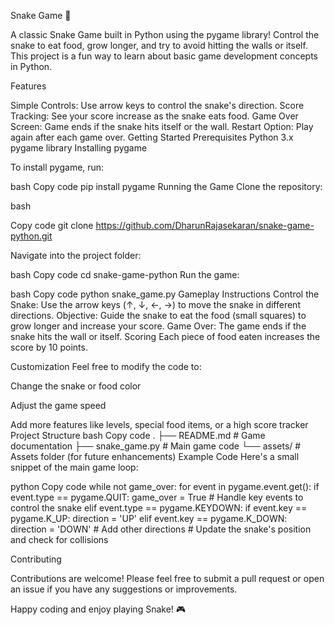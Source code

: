 Snake Game 🐍


A classic Snake Game built in Python using the pygame library! Control the snake to eat food, grow longer, and try to avoid hitting the walls or itself. This project is a fun way to learn about basic game development concepts in Python.

Features

Simple Controls: Use arrow keys to control the snake's direction.
Score Tracking: See your score increase as the snake eats food.
Game Over Screen: Game ends if the snake hits itself or the wall.
Restart Option: Play again after each game over.
Getting Started
Prerequisites
Python 3.x
pygame library
Installing pygame


To install pygame, run:

bash
Copy code
pip install pygame
Running the Game
Clone the repository:

bash

Copy code
git clone https://github.com/DharunRajasekaran/snake-game-python.git


Navigate into the project folder:

bash
Copy code
cd snake-game-python
Run the game:

bash
Copy code
python snake_game.py
Gameplay Instructions
Control the Snake: Use the arrow keys (↑, ↓, ←, →) to move the snake in different directions.
Objective: Guide the snake to eat the food (small squares) to grow longer and increase your score.
Game Over: The game ends if the snake hits the wall or itself.
Scoring
Each piece of food eaten increases the score by 10 points.


Customization
Feel free to modify the code to:

Change the snake or food color

Adjust the game speed

Add more features like levels, special food items, or a high score tracker
Project Structure
bash
Copy code
.
├── README.md          # Game documentation
├── snake_game.py      # Main game code
└── assets/            # Assets folder (for future enhancements)
Example Code
Here's a small snippet of the main game loop:

python
Copy code
while not game_over:
    for event in pygame.event.get():
        if event.type == pygame.QUIT:
            game_over = True
        # Handle key events to control the snake
        elif event.type == pygame.KEYDOWN:
            if event.key == pygame.K_UP:
                direction = 'UP'
            elif event.key == pygame.K_DOWN:
                direction = 'DOWN'
            # Add other directions
    # Update the snake's position and check for collisions


Contributing

Contributions are welcome! Please feel free to submit a pull request or open an issue if you have any suggestions or improvements.





Happy coding and enjoy playing Snake! 🎮
